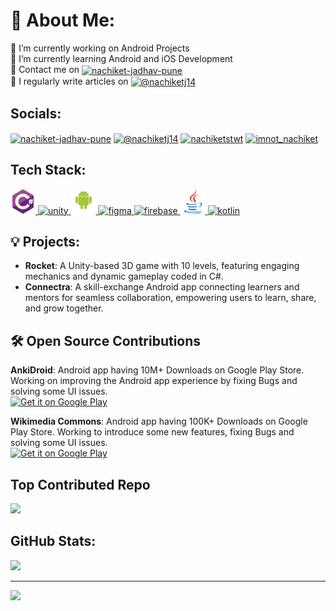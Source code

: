 # 💫 About Me:
🔭 I’m currently working on Android Projects<br>🌱 I’m currently learning Android and iOS Development<br>💬 Contact me on <a href="https://linkedin.com/in/nachiket-jadhav-pune" target="blank"><img align="center" src="https://raw.githubusercontent.com/rahuldkjain/github-profile-readme-generator/master/src/images/icons/Social/linked-in-alt.svg" alt="nachiket-jadhav-pune" height="15" width="20" /></a> <br>
📝 I regularly write articles on <a href="https://hashnode.com/@nachiketj14" target="blank"><img align="center" src="https://raw.githubusercontent.com/rahuldkjain/github-profile-readme-generator/master/src/images/icons/Social/hashnode.svg" alt="@nachiketj14" height="20" width="30" /></a>


## Socials:
<p align="left">
<a href="https://linkedin.com/in/nachiket-jadhav-pune" target="blank"><img align="center" src="https://raw.githubusercontent.com/rahuldkjain/github-profile-readme-generator/master/src/images/icons/Social/linked-in-alt.svg" alt="nachiket-jadhav-pune" height="30" width="40" /></a>
<a href="https://hashnode.com/@nachiketj14" target="blank"><img align="center" src="https://raw.githubusercontent.com/rahuldkjain/github-profile-readme-generator/master/src/images/icons/Social/hashnode.svg" alt="@nachiketj14" height="30" width="40" /></a>
<a href="https://twitter.com/nachiketstwt" target="blank"><img align="center" src="https://raw.githubusercontent.com/rahuldkjain/github-profile-readme-generator/master/src/images/icons/Social/twitter.svg" alt="nachiketstwt" height="30" width="40" /></a>
<a href="https://www.leetcode.com/imnot_nachiket" target="blank"><img align="center" src="https://raw.githubusercontent.com/rahuldkjain/github-profile-readme-generator/master/src/images/icons/Social/leet-code.svg" alt="imnot_nachiket" height="30" width="40" /></a>
</p>

## Tech Stack:
<p align="left"> <a href="https://www.w3schools.com/cs/" target="_blank" rel="noreferrer"> <img src="https://raw.githubusercontent.com/devicons/devicon/master/icons/csharp/csharp-original.svg" alt="csharp" width="40" height="40"/> </a> <a href="https://unity.com/" target="_blank" rel="noreferrer"> <img src="https://www.vectorlogo.zone/logos/unity3d/unity3d-icon.svg" alt="unity" width="40" height="40"/> </a> 
<a href="https://developer.android.com" target="_blank" rel="noreferrer"> <img src="https://raw.githubusercontent.com/devicons/devicon/master/icons/android/android-original-wordmark.svg" alt="android" width="40" height="40"/> </a> <a href="https://www.figma.com/" target="_blank" rel="noreferrer"> <img src="https://www.vectorlogo.zone/logos/figma/figma-icon.svg" alt="figma" width="40" height="40"/> </a> <a href="https://firebase.google.com/" target="_blank" rel="noreferrer"> <img src="https://www.vectorlogo.zone/logos/firebase/firebase-icon.svg" alt="firebase" width="40" height="40"/> </a> <a href="https://www.java.com" target="_blank" rel="noreferrer"> <img src="https://raw.githubusercontent.com/devicons/devicon/master/icons/java/java-original.svg" alt="java" width="40" height="40"/> </a> <a href="https://kotlinlang.org" target="_blank" rel="noreferrer"> <img src="https://www.vectorlogo.zone/logos/kotlinlang/kotlinlang-icon.svg" alt="kotlin" width="40" height="40"/> </a></p>

## 💡 Projects:
- **Rocket**: A Unity-based 3D game with 10 levels, featuring engaging mechanics and dynamic gameplay coded in C#.
- **Connectra**: A skill-exchange Android app connecting learners and mentors for seamless collaboration, empowering users to learn, share, and grow together.

## 🛠️ Open Source Contributions
**AnkiDroid**: Android app having 10M+ Downloads on Google Play Store. Working on improving the Android app experience by fixing Bugs and solving some UI issues.</br>
<a href="https://play.google.com/store/apps/details?id=com.ichi2.anki&utm_source=global_co&utm_medium=prtnr&utm_content=Mar2515&utm_campaign=PartBadge&pcampaignid=MKT-Other-global-all-co-prtnr-py-PartBadge-Mar2515-1">
    <img alt="Get it on Google Play" height="50"
        src="https://play.google.com/intl/en_us/badges/images/generic/en-play-badge.png" alt="Get it on Google Play" /></a>

**Wikimedia Commons**: Android app having 100K+ Downloads on Google Play Store. Working to introduce some new features, fixing Bugs and solving some UI issues.</br>
<a href="https://play.google.com/store/apps/details?id=fr.free.nrw.commons" target="_blank">
<img src="https://play.google.com/intl/en_us/badges/images/generic/en-play-badge.png" alt="Get it on Google Play" height="50"/></a>

        
## Top Contributed Repo
![](https://github-contributor-stats.vercel.app/api?username=QuantumPineapple68&limit=5&theme=dark&combine_all_yearly_contributions=true)

## GitHub Stats:
![](https://github-readme-streak-stats.herokuapp.com/?user=QuantumPineapple68&theme=dark&hide_border=false)<br/>

---
[![](https://visitcount.itsvg.in/api?id=QuantumPineapple68&icon=4&color=0)](https://visitcount.itsvg.in)

<!-- Proudly created with GPRM ( https://gprm.itsvg.in ) -->
